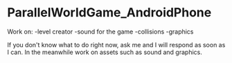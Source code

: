 # ParallelWorldGame_AndroidPhone

Work on:
-level creator
-sound for the game
-collisions
-graphics

If you don't know what to do right now, ask me and I will respond as soon as I can.  In the meanwhile work
on assets such as sound and graphics.
